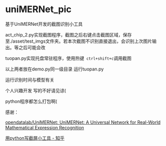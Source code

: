 # uniMERNet_pic
基于UniMERNet开发的截图识别小工具  
  
act_chip_2.py实现截图程序，截图之后右键点击截图区域，保存至./asset/test_imgs文件夹。若本次截图不识别直接退出，会识别上次图片输出。等之后可能会改

tuopan.py实现托盘常驻程序，使用热键`` ctrl+shift+c``调用截图

以上两者放在demo.py同一级目录 运行tuopan.py

运行识别时间与模型有关 

个人兴趣开发 写的不好请见谅(

python程序都怎么打包啊(


感谢：

[opendatalab/UniMERNet: UniMERNet: A Universal Network for Real-World Mathematical Expression Recognition](https://github.com/opendatalab/UniMERNet?tab=readme-ov-file)

[用python写截屏小工具 - 知乎](https://zhuanlan.zhihu.com/p/260419102)
